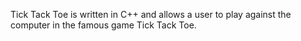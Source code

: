 Tick Tack Toe is written in C++ and allows a user to play against the computer in the famous game Tick Tack Toe.
